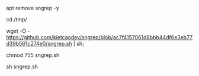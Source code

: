 apt remove sngrep -y

cd /tmp/

wget -O -  https://github.com/kietcaodev/sngrep/blob/ac7f4157061d8bbb44df6e3eb77d39b561c274e0/sngrep.sh | sh;

chmod 755 sngrep.sh

sh sngrep.sh

